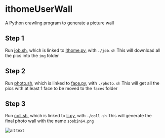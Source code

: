 # ithomeUserWall
A Python crawling program to generate a picture wall

## Step 1 ##
Run [job.sh](https://github.com/nerocui/ithomeUserWall/blob/master/job.sh), which is linked to [ithome.py](https://github.com/nerocui/ithomeUserWall/blob/master/ithome.py), with `./job.sh`
This will download all the pics into the `img` folder

## Step 2 ##
Run [photo.sh](https://github.com/nerocui/ithomeUserWall/blob/master/photo.sh), which is linked to [face.py](https://github.com/nerocui/ithomeUserWall/blob/master/face.py), with `./photo.sh`
This will get all the pics with at least 1 face to be moved to the `faces` folder

## Step 3 ##
Run [coll.sh](https://github.com/nerocui/ithomeUserWall/blob/master/coll.sh), which is linked to [li.py](https://github.com/nerocui/ithomeUserWall/blob/master/li.py), with `./coll.sh`
This will generate the final photo wall with the name `soobin64.png`

![alt text](https://github.com/nerocui/ithomeUserWall/blob/master/soobin64.png)
